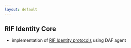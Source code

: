 ```yaml
---
layout: default
---
```


## RIF Identity Core

- implementation of [RIF Identity protocols](../specs/#protocols) using DAF agent
